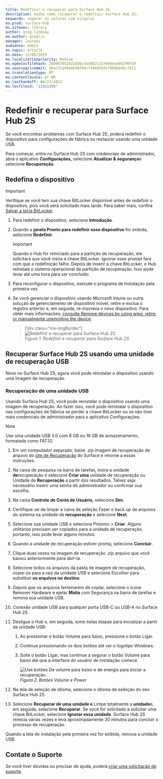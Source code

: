 ```yaml
---
title: Redefinir e recuperar para Surface Hub 2S
description: Saiba como recuperar e redefinir Surface Hub 2S.
keywords: separar os valores com vírgulas
ms.prod: surface-hub
ms.sitesec: library
author: greg-lindsay
ms.author: greglin
manager: laurawi
audience: Admin
ms.topic: article
ms.date: 12/05/2019
ms.localizationpriority: Medium
ms.openlocfilehash: 28e067852422dd8c4a4b82c337e94eaa94290fd9
ms.sourcegitcommit: d6ac31a94b6630f04cf3469d5dcf8b66e46c7412
ms.translationtype: MT
ms.contentlocale: pt-BR
ms.lasthandoff: 08/23/2021
ms.locfileid: "11911356"
---
```

# <a name="reset-and-recovery-for-surface-hub-2s"></a>Redefinir e recuperar para Surface Hub 2S

Se você encontrar problemas com Surface Hub 2S, poderá redefinir o dispositivo para configurações de fábrica ou restaurar usando uma unidade USB.

Para começar, entre no Surface Hub 2S com credenciais de administrador, abra o aplicativo **Configurações,** selecione **Atualizar & segurança**e selecione **Recuperação**.

## <a name="reset-the-device"></a>Redefina o dispositivo

   > [!IMPORTANT]
   > Verifique se você tem sua chave BitLocker disponível antes de redefinir o dispositivo, pois você será solicitado mais tarde. Para saber mais, confira [Salvar a tecla BitLocker](save-bitlocker-key-surface-hub.md).

1. Para redefinir o dispositivo, selecione **Introdução**.

2. Quando a **janela Pronto para redefinir esse dispositivo** for exibida, selecione **Redefinir**. 
  
   > [!IMPORTANT]
   > Quando o Hub for reiniciado para a partição de recuperação, ele solicitará que você insira a chave BitLocker. Ignorar esse prompt fará com que a redefinição falhe. Depois de inserir a chave BitLocker, o Hub reinstala o sistema operacional da partição de recuperação. Isso pode levar até uma hora para ser concluído.
  
3. Para reconfigurar o dispositivo, execute o programa de Instalação pela primeira vez.

4. Se você gerenciar o dispositivo usando Microsoft Intune ou outra solução de gerenciamento de dispositivo móvel, retire e exclua o registro anterior e, em seguida, re-inscreva o novo dispositivo. Para obter mais informações, [consulte Remove devices by using wipe, retire, or manualmente unenrolling the device](https://docs.microsoft.com/intune/devices-wipe).

   > [!div class="mx-imgBorder"]
   > ![*Redefinir e recuperar para Surface Hub 2S*.](images/sh2-reset.png)
   <br/>*Figura 1. Redefinir e recuperar para Surface Hub 2S* 

## <a name="recover-surface-hub-2s-by-using-a-usb-recovery-drive"></a>Recuperar Surface Hub 2S usando uma unidade de recuperação USB

Novo no Surface Hub 2S, agora você pode reinstalar o dispositivo usando uma imagem de recuperação.

### <a name="recovery-from-a-usb-drive"></a>Recuperação de uma unidade USB

Usando Surface Hub 2S, você pode reinstalar o dispositivo usando uma imagem de recuperação. Ao fazer isso, você pode reinstalar o dispositivo nas configurações de fábrica se perder a chave BitLocker ou se não tiver mais credenciais de administrador para o aplicativo Configurações.

>[!NOTE]
>Use uma unidade USB 3.0 com 8 GB ou 16 GB de armazenamento, formatada como FAT32.

1. Em um computador separado, baixe .zip imagem de recuperação de arquivo do [site de Recuperação](https://support.microsoft.com/surfacerecoveryimage?devicetype=surfacehub2s) do Surface e retorne a essas instruções. 

1. Na caixa de pesquisa na barra de tarefas, insira a unidade **de**recuperação e selecione **Criar uma** unidade de recuperação ou Unidade de **Recuperação** a partir dos resultados. Talvez seja necessário inserir uma senha de administrador ou confirmar sua escolha.

1. Na caixa **Controle de Conta de Usuário,** selecione **Sim**.

1. Certifique-se de limpar a caixa de seleção Fazer o back up de arquivos do sistema na unidade de **recuperação** e selecione **Next**.

1. Selecione sua unidade USB e selecione Próximo > **Criar**.  Alguns utilitários precisam ser copiados para a unidade de recuperação, portanto, isso pode levar alguns minutos.

1. Quando a unidade de recuperação estiver pronta, selecione **Concluir**.

1. Clique duas vezes na imagem de recuperação .zip arquivo que você baixou anteriormente para abri-la.

1. Selecione todos os arquivos da pasta de imagem de recuperação, copie-os para a raiz da unidade USB e selecione Escolher para substituir **os arquivos no destino**.

1. Depois que os arquivos terminarem de copiar, selecione o ícone Remover Hardware e ejetar **Mídia** com Segurança na barra de tarefas e remova sua unidade USB.

1. Conexão unidade USB para qualquer porta USB-C ou USB-A no Surface Hub 2S.

1. Desligue o Hub e, em seguida, tome estas etapas para inicializar a partir da unidade USB:

   1. Ao pressionar o botão Volume para baixo, pressione o botão Ligar.
   1. Continue pressionando os dois botões até ver o logotipo Windows.
   1. Solte o botão Ligar, mas continue a segurar o botão Volume para baixo até que a interface do usuário de instalação comece.

      ![*Use botões De volume para baixo e de energia para iniciar a recuperação*.](images/sh2-keypad.png)
      <br>*Figura 2. Botões Volume e Power*

1. Na tela de seleção de idioma, selecione o idioma de exibição do seu Surface Hub 2S.

1. Selecione **Recuperar de uma unidade e** Limpe totalmente a **unidade**e, em seguida, selecione **Recuperar**. Se você for solicitado a solicitar uma chave BitLocker, selecione **Ignorar essa unidade**. Surface Hub 2S reinicia várias vezes e leva aproximadamente 30 minutos para concluir o processo de recuperação.

Quando a tela de instalação pela primeira vez for exibida, remova a unidade USB.

## <a name="contact-support"></a>Contate o Suporte

Se você tiver dúvidas ou precisar de ajuda, poderá [criar uma solicitação de suporte](https://support.microsoft.com/supportforbusiness/productselection).
